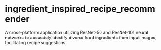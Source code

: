 # ingredient_inspired_recipe_recommender

A cross-platform application utilizing ResNet-50 and ResNet-101 neural networks to accurately identify diverse food ingredients from input images, facilitating recipe suggestions.

